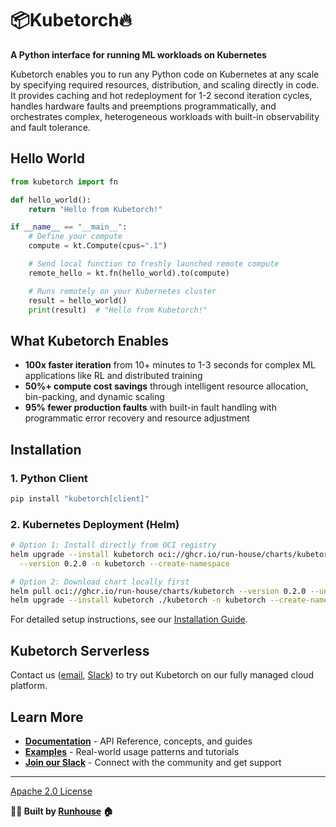 # 📦Kubetorch🔥

**A Python interface for running ML workloads on Kubernetes**

Kubetorch enables you to run any Python code on Kubernetes at any scale by specifying required resources, distribution, and scaling directly in code. It provides caching and hot redeployment for 1-2 second iteration cycles, handles hardware faults and preemptions programmatically, and orchestrates complex, heterogeneous workloads with built-in observability and fault tolerance.

## Hello World

```python
from kubetorch import fn

def hello_world():
    return "Hello from Kubetorch!"

if __name__ == "__main__":
    # Define your compute
    compute = kt.Compute(cpus=".1")

    # Send local function to freshly launched remote compute
    remote_hello = kt.fn(hello_world).to(compute)

    # Runs remotely on your Kubernetes cluster
    result = hello_world()
    print(result)  # "Hello from Kubetorch!"
```

## What Kubetorch Enables

- **100x faster iteration** from 10+ minutes to 1-3 seconds for complex ML applications like RL and distributed training
- **50%+ compute cost savings** through intelligent resource allocation, bin-packing, and dynamic scaling
- **95% fewer production faults** with built-in fault handling with programmatic error recovery and resource adjustment

## Installation

### 1. Python Client

```bash
pip install "kubetorch[client]"
```

### 2. Kubernetes Deployment (Helm)

```bash
# Option 1: Install directly from OCI registry
helm upgrade --install kubetorch oci://ghcr.io/run-house/charts/kubetorch \
  --version 0.2.0 -n kubetorch --create-namespace

# Option 2: Download chart locally first
helm pull oci://ghcr.io/run-house/charts/kubetorch --version 0.2.0 --untar
helm upgrade --install kubetorch ./kubetorch -n kubetorch --create-namespace
```

For detailed setup instructions, see our [Installation Guide](https://www.run.house/kubetorch/installation).


## Kubetorch Serverless

Contact us ([email](mailto:hello@run.house), [Slack](https://join.slack.com/t/kubetorch/shared_invite/zt-3g76q5i4j-uP60AdydxnAmjGVAQhtALA)) to try out Kubetorch on our fully managed cloud platform.

## Learn More

- **[Documentation](https://www.run.house/kubetorch/introduction)** - API Reference, concepts, and guides
- **[Examples](https://www.run.house/kubetorch/examples)** - Real-world usage patterns and tutorials
- **[Join our Slack](https://join.slack.com/t/kubetorch/shared_invite/zt-3g76q5i4j-uP60AdydxnAmjGVAQhtALA)** - Connect with the community and get support

---

[Apache 2.0 License](LICENSE)

**🏃‍♀️ Built by [Runhouse](https://www.run.house) 🏠**

